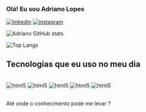 

### Olá! Eu sou Adriano Lopes

[![linkedin](https://img.shields.io/badge/LinkedIn-0077B5?style=for-the-badge&logo=linkedin&logoColor=white
)](https://www.linkedin.com/in/adriano-lopes-6465882a7)
[![instagram](https://img.shields.io/badge/Instagram-E4405F?style=for-the-badge&logo=instagram&logoColor=white
)](https://www.instagram.com/adria.nodev/)

![Adriano GitHub stats](https://github-readme-stats.vercel.app/api?username=Adrianodelopes&show_icons=true&theme=merko)

![Top Langs](https://github-readme-stats.vercel.app/api/top-langs/?username=Adrianodelopes&size_weight=0.5&count_weight=0.5)

## Tecnologias que eu uso no meu dia 

<div style="display: inline_block"><br/>
<img align="center" alt="html5" src="https://img.shields.io/badge/HTML5-E34F26?style=for-the-badge&logo=html5&logoColor=white" />
<img align="center" alt="html5" src="https://img.shields.io/badge/CSS3-1572B6?style=for-the-badge&logo=css3&logoColor=white" />
<img align="center" alt="html5" src="https://img.shields.io/badge/JavaScript-F7DF1E?style=for-the-badge&logo=javascript&logoColor=black" />
<img align="center" alt="html5" src="https://img.shields.io/badge/TypeScript-007ACC?style=for-the-badge&logo=typescript&logoColor=white" />
<img align="center" alt="html5" src="https://img.shields.io/badge/React-20232A?style=for-the-badge&logo=react&logoColor=61DAFB" />
</div><br/>

Até onde o conhecimento pode me levar ?

